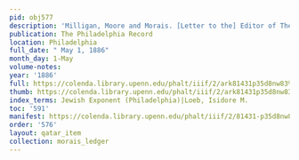 ```yaml
---
pid: obj577
description: 'Milligan, Moore and Morais. [Letter to the] Editor of The Record: [...].'
publication: The Philadelphia Record
location: Philadelphia
full_date: " May 1, 1886"
month_day: 1-May
volume-notes:
year: '1886'
full: https://colenda.library.upenn.edu/phalt/iiif/2/ark81431p35d8nw83%2FSHA256E-s7161826--887f486ee9e41b971f4fc6260aacbcd726fe144d520fd9f6c31e3e6fc25deb78.jpeg/full/3500,/0/default.jpg
thumb: https://colenda.library.upenn.edu/phalt/iiif/2/ark81431p35d8nw83%2FSHA256E-s7161826--887f486ee9e41b971f4fc6260aacbcd726fe144d520fd9f6c31e3e6fc25deb78.jpeg/full/!200,200/0/default.jpg
index_terms: Jewish Exponent (Philadelphia)|Loeb, Isidore M.
toc: '591'
manifest: https://colenda.library.upenn.edu/phalt/iiif/2/81431-p35d8nw83/manifest
order: '576'
layout: qatar_item
collection: morais_ledger
---
```

